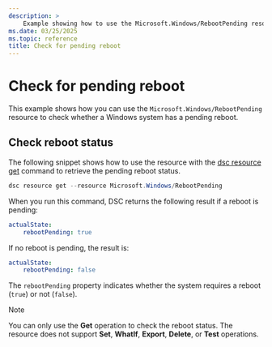 ```yaml
---
description: >
    Example showing how to use the Microsoft.Windows/RebootPending resource with DSC to check if a Windows system has a pending reboot.
ms.date: 03/25/2025
ms.topic: reference
title: Check for pending reboot
---
```


# Check for pending reboot

This example shows how you can use the `Microsoft.Windows/RebootPending` resource to check whether a Windows system has a pending reboot.

## Check reboot status

The following snippet shows how to use the resource with the [dsc resource get][01] command to retrieve the pending reboot status.

```powershell
dsc resource get --resource Microsoft.Windows/RebootPending
```

When you run this command, DSC returns the following result if a reboot is pending:

```yaml
actualState:
    rebootPending: true
```

If no reboot is pending, the result is:

```yaml
actualState:
    rebootPending: false
```

The `rebootPending` property indicates whether the system requires a reboot (`true`) or not (`false`).

> [!NOTE]
> You can only use the **Get** operation to check the reboot status.
> The resource does not support **Set**, **WhatIf**, **Export**, **Delete**, or **Test** operations.

<!-- Link reference definitions -->
[01]: ../../../../../cli/resource/get.md